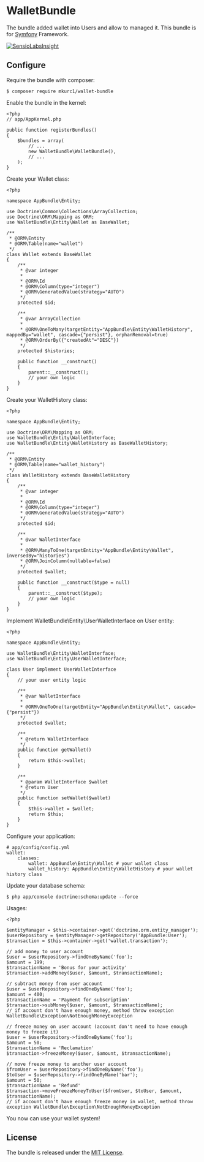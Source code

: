 # WalletBundle

The bundle added wallet into Users and allow to managed it. This bundle is for [Symfony](http://symfony.com/) Framework.

[![SensioLabsInsight](https://insight.sensiolabs.com/projects/2e67737a-4442-4ea7-aff5-f22140427c45/big.png)](https://insight.sensiolabs.com/projects/2e67737a-4442-4ea7-aff5-f22140427c45)

## Configure

Require the bundle with composer:

    $ composer require mkurc1/wallet-bundle

Enable the bundle in the kernel:

    <?php
    // app/AppKernel.php

    public function registerBundles()
    {
        $bundles = array(
            // ...
            new WalletBundle\WalletBundle(),
            // ...
        );
    }

Create your Wallet class:

    <?php
    
    namespace AppBundle\Entity;
    
    use Doctrine\Common\Collections\ArrayCollection;
    use Doctrine\ORM\Mapping as ORM;
    use WalletBundle\Entity\Wallet as BaseWallet;
    
    /**
     * @ORM\Entity
     * @ORM\Table(name="wallet")
     */
    class Wallet extends BaseWallet
    {
        /**
         * @var integer
         *
         * @ORM\Id
         * @ORM\Column(type="integer")
         * @ORM\GeneratedValue(strategy="AUTO")
         */
        protected $id;
        
        /**
         * @var ArrayCollection
         *
         * @ORM\OneToMany(targetEntity="AppBundle\Entity\WalletHistory", mappedBy="wallet", cascade={"persist"}, orphanRemoval=true)
         * @ORM\OrderBy({"createdAt"="DESC"})
         */
        protected $histories;
    
        public function __construct()
        {
            parent::__construct();
            // your own logic
        }
    }
    
Create your WalletHistory class:

    <?php
    
    namespace AppBundle\Entity;
    
    use Doctrine\ORM\Mapping as ORM;
    use WalletBundle\Entity\WalletInterface;
    use WalletBundle\Entity\WalletHistory as BaseWalletHistory;
    
    /**
     * @ORM\Entity
     * @ORM\Table(name="wallet_history")
     */
    class WalletHistory extends BaseWalletHistory
    {
        /**
         * @var integer
         *
         * @ORM\Id
         * @ORM\Column(type="integer")
         * @ORM\GeneratedValue(strategy="AUTO")
         */
        protected $id;
        
        /**
         * @var WalletInterface
         *
         * @ORM\ManyToOne(targetEntity="AppBundle\Entity\Wallet", inversedBy="histories")
         * @ORM\JoinColumn(nullable=false)
         */
        protected $wallet;
        
        public function __construct($type = null)
        {
            parent::__construct($type);
            // your own logic
        }
    }
    
Implement WalletBundle\Entity\UserWalletInterface on User entity:

    <?php

    namespace AppBundle\Entity;

    use WalletBundle\Entity\WalletInterface;
    use WalletBundle\Entity\UserWalletInterface;

    class User implement UserWalletInterface
    {
        // your user entity logic
        
        /**
         * @var WalletInterface
         *
         * @ORM\OneToOne(targetEntity="AppBundle\Entity\Wallet", cascade={"persist"})
         */
        protected $wallet;
        
        /**
         * @return WalletInterface
         */
        public function getWallet()
        {
            return $this->wallet;
        }
    
        /**
         * @param WalletInterface $wallet
         * @return User
         */
        public function setWallet($wallet)
        {
            $this->wallet = $wallet;
            return $this;
        }
    }
    
Configure your application:

    # app/config/config.yml
    wallet:
        classes:
            wallet: AppBundle\Entity\Wallet # your wallet class
            wallet_history: AppBundle\Entity\WalletHistory # your wallet history class
    
Update your database schema:

    $ php app/console doctrine:schema:update --force

Usages:

    <?php
    
    $entityManager = $this->container->get('doctrine.orm.entity_manager');
    $userRepository = $entityManager->getRepository('AppBundle:User');
    $transaction = $this->container->get('wallet.transaction');
    
    // add money to user account
    $user = $userRepository->findOneByName('foo');
    $amount = 199;
    $transactionName = 'Bonus for your activity'
    $transaction->addMoney($user, $amount, $transactionName);
    
    // subtract money from user account
    $user = $userRepository->findOneByName('foo');
    $amount = 400;
    $transactionName = 'Payment for subscription'
    $transaction->subMoney($user, $amount, $transactionName);
    // if account don't have enough money, method throw exception WalletBundle\Exception\NotEnoughMoneyException
    
    // freeze money on user account (account don't need to have enough money to freeze it)
    $user = $userRepository->findOneByName('foo');
    $amount = 50;
    $transactionName = 'Reclamation'
    $transaction->freezeMoney($user, $amount, $transactionName);
    
    // move freeze money to another user account
    $fromUser = $userRepository->findOneByName('foo');
    $toUser = $userRepository->findOneByName('bar');
    $amount = 50;
    $transactionName = 'Refund'
    $transaction->moveFreezeMoneyToUser($fromUser, $toUser, $amount, $transactionName);
    // if account don't have enough freeze money in wallet, method throw exception WalletBundle\Exception\NotEnoughMoneyException
    
You now can use your wallet system!
    
## License

The bundle is released under the [MIT License](LICENSE).
